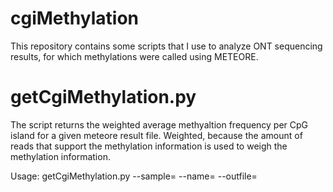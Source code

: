 # cgiMethylation
This repository contains some scripts that I use to analyze ONT sequencing results, for which methylations were called using METEORE.


# getCgiMethylation.py
The script returns the weighted average methyaltion frequency per CpG island for a given meteore result file. Weighted, because the amount of reads that support the methylation information is used to weigh the methylation information.

Usage: 
getCgiMethylation.py --sample=<sample> --name=<name> --outfile=<outfile>
